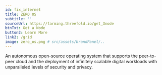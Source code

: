 ```yaml
---
id: fix_internet
title: ZERO OS
subtitle: ''
sourceUrl: https://farming.threefold.io/get_3node
btnTxt: Get a Node
button2: Learn More
link2: /grid
image: zero_os.png # src/assets/brandPanel/..
---
```


An autonomous open-source operating system that supports the peer-to-peer cloud and the deployment of inﬁnitely scalable digital workloads with unparalleled levels of security and privacy. 
